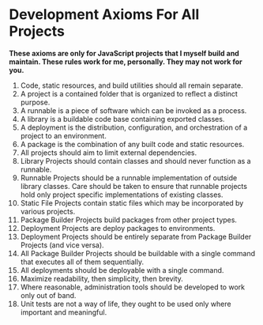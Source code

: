 # Development Axioms For All Projects

**These axioms are only for JavaScript projects that I myself build and maintain.  These rules work for me, personally.  They may not work for you.**

1. Code, static resources, and build utilities should all remain separate.
2. A project is a contained folder that is organized to reflect a distinct purpose.
3. A runnable is a piece of software which can be invoked as a process.
4. A library is a buildable code base containing exported classes.
5. A deployment is the distribution, configuration, and orchestration of a project to an environment.
6. A package is the combination of any built code and static resources.
7. All projects should aim to limit external dependencies.
8. Library Projects should contain classes and should never function as a runnable.
9.  Runnable Projects should be a runnable implementation of outside library classes.  Care should be taken to ensure that runnable projects hold only project specific implementations of existing classes.
10. Static File Projects contain static files which may be incorporated by various projects.
11. Package Builder Projects build packages from other project types.
12. Deployment Projects are deploy packages to environments.
13. Deployment Projects should be entirely separate from Package Builder Projects (and vice versa).
14. All Package Builder Projects should be buildable with a single command that executes all of them sequentially.
15. All deployments should be deployable with a single command.
16. Maximize readability, then simplicity, then brevity.
17. Where reasonable, administration tools should be developed to work only out of band.
18. Unit tests are not a way of life, they ought to be used only where important and meaningful.

